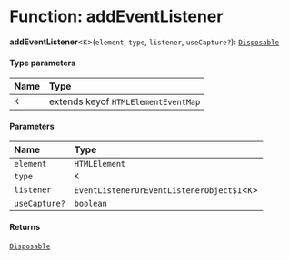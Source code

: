 # Function: addEventListener

**addEventListener**<`K`>(`element`, `type`, `listener`, `useCapture?`): [`Disposable`](/auto-docs/fixed-layout-editor/interfaces/Disposable-1.md)

#### Type parameters

| Name | Type |
| :------ | :------ |
| `K` | extends keyof `HTMLElementEventMap` |

#### Parameters

| Name | Type |
| :------ | :------ |
| `element` | `HTMLElement` |
| `type` | `K` |
| `listener` | `EventListenerOrEventListenerObject$1`<`K`> |
| `useCapture?` | `boolean` |

#### Returns

[`Disposable`](/auto-docs/fixed-layout-editor/interfaces/Disposable-1.md)
